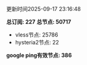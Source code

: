 更新时间2025-09-17 23:16:48

**总订阅: 227**
**总节点: 50717**
- vless节点: 25786
- hysteria2节点: 22

**google ping有效节点: 386**
